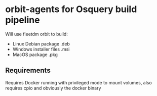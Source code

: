 # orbit-agents for Osquery build pipeline

Will use fleetdm orbit to build:

- Linux Debian package .deb
- Windows installer files .msi
- MacOS package .pkg

## Requirements

Requires Docker running with privileged mode to mount volumes, also requires
cpio and obviously the docker binary
